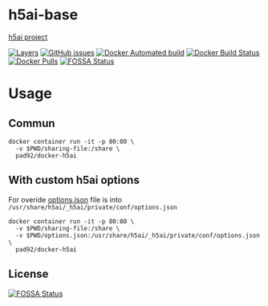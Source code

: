 # h5ai-base

[h5ai project](https://larsjung.de/h5ai/)

[![Layers](https://images.microbadger.com/badges/image/pad92/docker-h5ai.svg)](https://microbadger.com/images/pad92/docker-h5ai) [![GitHub issues](https://img.shields.io/github/issues/pad92/docker-docker-h5ai.svg)](https://github.com/pad92/docker-docker-h5ai) [![Docker Automated build](https://img.shields.io/docker/automated/pad92/docker-h5ai.svg?maxAge=2592000)](https://hub.docker.com/r/pad92/docker-h5ai/) [![Docker Build Status](https://img.shields.io/docker/build/pad92/docker-h5ai.svg?maxAge=2592000)](https://hub.docker.com/r/pad92/docker-h5ai/) [![Docker Pulls](https://img.shields.io/docker/pulls/pad92/docker-h5ai.svg)](https://hub.docker.com/r/pad92/docker-h5ai/)
[![FOSSA Status](https://app.fossa.io/api/projects/git%2Bgithub.com%2Fpad92%2Fdocker-h5ai.svg?type=shield)](https://app.fossa.io/projects/git%2Bgithub.com%2Fpad92%2Fdocker-h5ai?ref=badge_shield)

# Usage

## Commun

```
docker container run -it -p 80:80 \
  -v $PWD/sharing-file:/share \
  pad92/docker-h5ai
```

## With custom h5ai options

For overide [options.json](https://raw.githubusercontent.com/lrsjng/h5ai/v0.29.0/src/_h5ai/private/conf/options.json) file is into `/usr/share/h5ai/_h5ai/private/conf/options.json`

```
docker container run -it -p 80:80 \
  -v $PWD/sharing-file:/share \
  -v $PWD/options.json:/usr/share/h5ai/_h5ai/private/conf/options.json \
  pad92/docker-h5ai
```


## License
[![FOSSA Status](https://app.fossa.io/api/projects/git%2Bgithub.com%2Fpad92%2Fdocker-h5ai.svg?type=large)](https://app.fossa.io/projects/git%2Bgithub.com%2Fpad92%2Fdocker-h5ai?ref=badge_large)